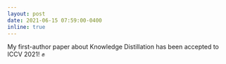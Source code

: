 ```yaml
---
layout: post
date: 2021-06-15 07:59:00-0400
inline: true
---
```


My first-author paper about Knowledge Distillation has been accepted to ICCV 2021! :fist:
